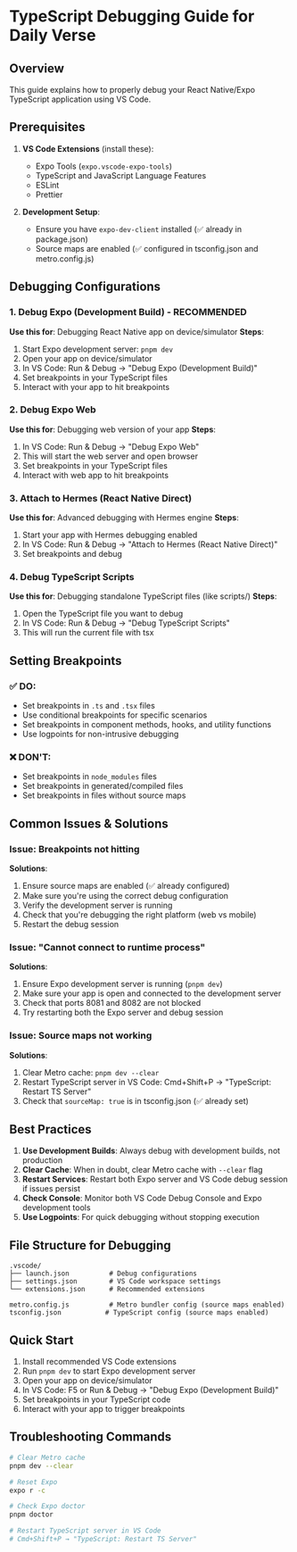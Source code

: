 # TypeScript Debugging Guide for Daily Verse

## Overview
This guide explains how to properly debug your React Native/Expo TypeScript application using VS Code.

## Prerequisites
1. **VS Code Extensions** (install these):
   - Expo Tools (`expo.vscode-expo-tools`)
   - TypeScript and JavaScript Language Features
   - ESLint
   - Prettier

2. **Development Setup**:
   - Ensure you have `expo-dev-client` installed (✅ already in package.json)
   - Source maps are enabled (✅ configured in tsconfig.json and metro.config.js)

## Debugging Configurations

### 1. Debug Expo (Development Build) - **RECOMMENDED**
**Use this for**: Debugging React Native app on device/simulator
**Steps**:
1. Start Expo development server: `pnpm dev`
2. Open your app on device/simulator
3. In VS Code: Run & Debug → "Debug Expo (Development Build)"
4. Set breakpoints in your TypeScript files
5. Interact with your app to hit breakpoints

### 2. Debug Expo Web
**Use this for**: Debugging web version of your app
**Steps**:
1. In VS Code: Run & Debug → "Debug Expo Web"
2. This will start the web server and open browser
3. Set breakpoints in your TypeScript files
4. Interact with web app to hit breakpoints

### 3. Attach to Hermes (React Native Direct)
**Use this for**: Advanced debugging with Hermes engine
**Steps**:
1. Start your app with Hermes debugging enabled
2. In VS Code: Run & Debug → "Attach to Hermes (React Native Direct)"
3. Set breakpoints and debug

### 4. Debug TypeScript Scripts
**Use this for**: Debugging standalone TypeScript files (like scripts/)
**Steps**:
1. Open the TypeScript file you want to debug
2. In VS Code: Run & Debug → "Debug TypeScript Scripts"
3. This will run the current file with tsx

## Setting Breakpoints

### ✅ DO:
- Set breakpoints in `.ts` and `.tsx` files
- Use conditional breakpoints for specific scenarios
- Set breakpoints in component methods, hooks, and utility functions
- Use logpoints for non-intrusive debugging

### ❌ DON'T:
- Set breakpoints in `node_modules` files
- Set breakpoints in generated/compiled files
- Set breakpoints in files without source maps

## Common Issues & Solutions

### Issue: Breakpoints not hitting
**Solutions**:
1. Ensure source maps are enabled (✅ already configured)
2. Make sure you're using the correct debug configuration
3. Verify the development server is running
4. Check that you're debugging the right platform (web vs mobile)
5. Restart the debug session

### Issue: "Cannot connect to runtime process"
**Solutions**:
1. Ensure Expo development server is running (`pnpm dev`)
2. Make sure your app is open and connected to the development server
3. Check that ports 8081 and 8082 are not blocked
4. Try restarting both the Expo server and debug session

### Issue: Source maps not working
**Solutions**:
1. Clear Metro cache: `pnpm dev --clear`
2. Restart TypeScript server in VS Code: Cmd+Shift+P → "TypeScript: Restart TS Server"
3. Check that `sourceMap: true` is in tsconfig.json (✅ already set)

## Best Practices

1. **Use Development Builds**: Always debug with development builds, not production
2. **Clear Cache**: When in doubt, clear Metro cache with `--clear` flag
3. **Restart Services**: Restart both Expo server and VS Code debug session if issues persist
4. **Check Console**: Monitor both VS Code Debug Console and Expo development tools
5. **Use Logpoints**: For quick debugging without stopping execution

## File Structure for Debugging
```
.vscode/
├── launch.json          # Debug configurations
├── settings.json        # VS Code workspace settings
└── extensions.json      # Recommended extensions

metro.config.js          # Metro bundler config (source maps enabled)
tsconfig.json           # TypeScript config (source maps enabled)
```

## Quick Start
1. Install recommended VS Code extensions
2. Run `pnpm dev` to start Expo development server
3. Open your app on device/simulator
4. In VS Code: F5 or Run & Debug → "Debug Expo (Development Build)"
5. Set breakpoints in your TypeScript code
6. Interact with your app to trigger breakpoints

## Troubleshooting Commands
```bash
# Clear Metro cache
pnpm dev --clear

# Reset Expo
expo r -c

# Check Expo doctor
pnpm doctor

# Restart TypeScript server in VS Code
# Cmd+Shift+P → "TypeScript: Restart TS Server"
```
